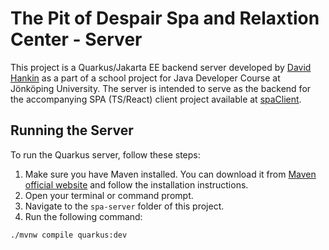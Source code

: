 # The Pit of Despair Spa and Relaxtion Center - Server

This project is a Quarkus/Jakarta EE backend server developed by [David Hankin](https://github.com/D-Hankin) as a part of a school project for Java Developer Course at Jönköping University. The server is intended to serve as the backend for the accompanying SPA (TS/React) client project available at [spaClient](https://github.com/D-Hankin/spaClient).

## Running the Server

To run the Quarkus server, follow these steps:

1. Make sure you have Maven installed. You can download it from [Maven official website](https://maven.apache.org/download.cgi) and follow the installation instructions.
2. Open your terminal or command prompt.
3. Navigate to the `spa-server` folder of this project.
4. Run the following command:

```bash
./mvnw compile quarkus:dev
